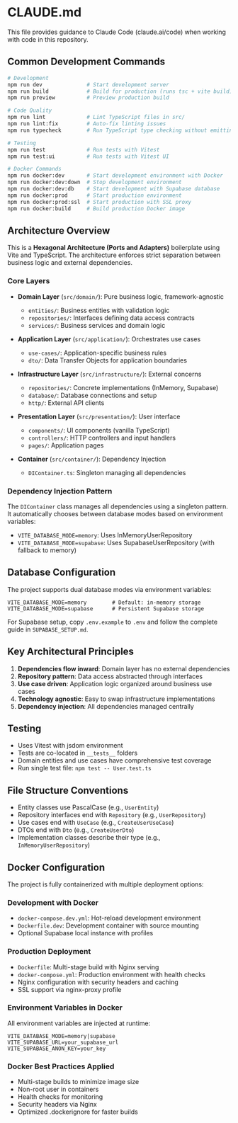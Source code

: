 # CLAUDE.md

This file provides guidance to Claude Code (claude.ai/code) when working with code in this repository.

## Common Development Commands

```bash
# Development
npm run dev              # Start development server
npm run build            # Build for production (runs tsc + vite build)
npm run preview          # Preview production build

# Code Quality
npm run lint             # Lint TypeScript files in src/
npm run lint:fix         # Auto-fix linting issues
npm run typecheck        # Run TypeScript type checking without emitting files

# Testing
npm run test             # Run tests with Vitest
npm run test:ui          # Run tests with Vitest UI

# Docker Commands
npm run docker:dev       # Start development environment with Docker
npm run docker:dev:down  # Stop development environment
npm run docker:dev:db    # Start development with Supabase database
npm run docker:prod      # Start production environment
npm run docker:prod:ssl  # Start production with SSL proxy
npm run docker:build     # Build production Docker image
```

## Architecture Overview

This is a **Hexagonal Architecture (Ports and Adapters)** boilerplate using Vite and TypeScript. The architecture enforces strict separation between business logic and external dependencies.

### Core Layers

- **Domain Layer** (`src/domain/`): Pure business logic, framework-agnostic
  - `entities/`: Business entities with validation logic
  - `repositories/`: Interfaces defining data access contracts
  - `services/`: Business services and domain logic

- **Application Layer** (`src/application/`): Orchestrates use cases
  - `use-cases/`: Application-specific business rules
  - `dto/`: Data Transfer Objects for application boundaries

- **Infrastructure Layer** (`src/infrastructure/`): External concerns
  - `repositories/`: Concrete implementations (InMemory, Supabase)
  - `database/`: Database connections and setup
  - `http/`: External API clients

- **Presentation Layer** (`src/presentation/`): User interface
  - `components/`: UI components (vanilla TypeScript)
  - `controllers/`: HTTP controllers and input handlers
  - `pages/`: Application pages

- **Container** (`src/container/`): Dependency Injection
  - `DIContainer.ts`: Singleton managing all dependencies

### Dependency Injection Pattern

The `DIContainer` class manages all dependencies using a singleton pattern. It automatically chooses between database modes based on environment variables:

- `VITE_DATABASE_MODE=memory`: Uses InMemoryUserRepository
- `VITE_DATABASE_MODE=supabase`: Uses SupabaseUserRepository (with fallback to memory)

## Database Configuration

The project supports dual database modes via environment variables:

```env
VITE_DATABASE_MODE=memory        # Default: in-memory storage
VITE_DATABASE_MODE=supabase      # Persistent Supabase storage
```

For Supabase setup, copy `.env.example` to `.env` and follow the complete guide in `SUPABASE_SETUP.md`.

## Key Architectural Principles

1. **Dependencies flow inward**: Domain layer has no external dependencies
2. **Repository pattern**: Data access abstracted through interfaces
3. **Use case driven**: Application logic organized around business use cases
4. **Technology agnostic**: Easy to swap infrastructure implementations
5. **Dependency injection**: All dependencies managed centrally

## Testing

- Uses Vitest with jsdom environment
- Tests are co-located in `__tests__` folders
- Domain entities and use cases have comprehensive test coverage
- Run single test file: `npm test -- User.test.ts`

## File Structure Conventions

- Entity classes use PascalCase (e.g., `UserEntity`)
- Repository interfaces end with `Repository` (e.g., `UserRepository`)
- Use cases end with `UseCase` (e.g., `CreateUserUseCase`)
- DTOs end with `Dto` (e.g., `CreateUserDto`)
- Implementation classes describe their type (e.g., `InMemoryUserRepository`)

## Docker Configuration

The project is fully containerized with multiple deployment options:

### Development with Docker
- `docker-compose.dev.yml`: Hot-reload development environment
- `Dockerfile.dev`: Development container with source mounting
- Optional Supabase local instance with profiles

### Production Deployment
- `Dockerfile`: Multi-stage build with Nginx serving
- `docker-compose.yml`: Production environment with health checks
- Nginx configuration with security headers and caching
- SSL support via nginx-proxy profile

### Environment Variables in Docker
All environment variables are injected at runtime:
```env
VITE_DATABASE_MODE=memory|supabase
VITE_SUPABASE_URL=your_supabase_url
VITE_SUPABASE_ANON_KEY=your_key
```

### Docker Best Practices Applied
- Multi-stage builds to minimize image size
- Non-root user in containers
- Health checks for monitoring
- Security headers via Nginx
- Optimized .dockerignore for faster builds